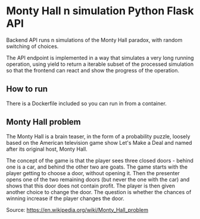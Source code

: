 # Monty Hall n simulation Python Flask API
Backend API runs n simulations of the Monty Hall paradox, with random switching of choices.

The API endpoint is implemented in a way that simulates a very long running operation, using yield to return a iterable subset of the processed simulation so that the frontend can react and show the progress of the operation.

## How to run
There is a Dockerfile included so you can run in from a container.

## Monty Hall problem
The Monty Hall is a brain teaser, in the form of a probability puzzle,
loosely based on the American television game show Let's Make a Deal
and named after its original host, Monty Hall.

The concept of the game is that the player sees three closed doors - behind
one is a car, and behind the other two are goats. The game starts with the
player getting to choose a door, without opening it. Then the presenter
opens one of the two remaining doors (but never the one with the car) and
shows that this door does not contain profit. The player is then given
another choice to change the door.
The question is whether the chances of winning increase if the player
changes the door.

Source: https://en.wikipedia.org/wiki/Monty_Hall_problem

